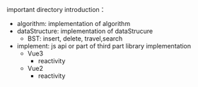 important directory introduction：

- algorithm: implementation of algorithm
- dataStructure: implementation of dataStrucure
  - BST: insert, delete, travel,search
- implement: js api or part of third part library implementation
  - Vue3
    - reactivity
  - Vue2
    - reactivity

